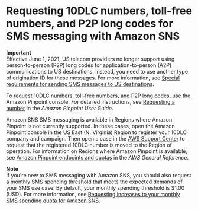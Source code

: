 # Requesting 10DLC numbers, toll\-free numbers, and P2P long codes for SMS messaging with Amazon SNS<a name="channels-sms-awssupport-long-code"></a>

**Important**  
Effective June 1, 2021, US telecom providers no longer support using person\-to\-person \(P2P\) long codes for application\-to\-person \(A2P\) communications to US destinations\. Instead, you need to use another type of origination ID for these messages\. For more information, see [Special requirements for sending SMS messages to US destinations](channels-sms-us-requirements.md)\.

To request [10DLC numbers](channels-sms-originating-identities-10dlc.md), [toll\-free numbers](channels-sms-originating-identities-tfn.md), and [P2P long codes](channels-sms-originating-identities-long-codes.md), use the Amazon Pinpoint console\. For detailed instructions, see [Requesting a number](https://docs.aws.amazon.com/pinpoint/latest/userguide/settings-request-number.html) in the *Amazon Pinpoint User Guide*\.

Amazon SNS SMS messaging is available in Regions where Amazon Pinpoint is not currently supported\. In these cases, open the Amazon Pinpoint console in the US East \(N\. Virginia\) Region to register your 10DLC company and campaign\. Then open a case in the [AWS Support Center](https://console.aws.amazon.com/support/home#/) to request that the registered 10DLC number is moved to the Region of operation\. For information on Regions where Amazon Pinpoint is available, see [Amazon Pinpoint endpoints and quotas](https://docs.aws.amazon.com/general/latest/gr/pinpoint.html) in the *AWS General Reference*\.

**Note**  
If you're new to SMS messaging with Amazon SNS, you should also request a monthly SMS spending threshold that meets the expected demands of your SMS use case\. By default, your monthly spending threshold is $1\.00 \(USD\)\. For more information, see [Requesting increases to your monthly SMS spending quota for Amazon SNS](channels-sms-awssupport-spend-threshold.md)\. 